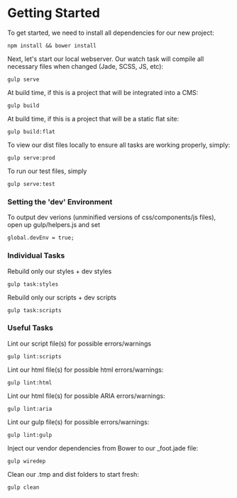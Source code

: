 # Getting Started

To get started, we need to install all dependencies for our new project:

```
npm install && bower install
```

Next, let's start our local webserver. Our watch task will compile all necessary files when changed (Jade, SCSS, JS, etc):

```
gulp serve
```

At build time, if this is a project that will be integrated into a CMS:

```
gulp build
```

At build time, if this is a project that will be a static flat site:

```
gulp build:flat
```

To view our dist files locally to ensure all tasks are working properly, simply:

```
gulp serve:prod
```

To run our test files, simply

```
gulp serve:test
```

### Setting the 'dev' Environment

To output dev verions (unminified versions of css/components/js files), open up gulp/helpers.js and set

```
global.devEnv = true;
```

### Individual Tasks

Rebuild only our styles + dev styles

```
gulp task:styles
```

Rebuild only our scripts + dev scripts

```
gulp task:scripts
```

### Useful Tasks

Lint our script file(s) for possible errors/warnings

```
gulp lint:scripts
```

Lint our html file(s) for possible html errors/warnings:

```
gulp lint:html
```

Lint our html file(s) for possible ARIA errors/warnings:

```
gulp lint:aria
```

Lint our gulp file(s) for possible errors/warnings:

```
gulp lint:gulp
```

Inject our vendor dependencies from Bower to our _foot.jade file:

```
gulp wiredep
```

Clean our .tmp and dist folders to start fresh:

```
gulp clean
```
